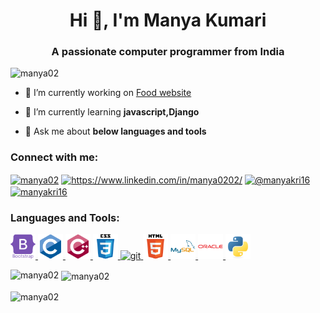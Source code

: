 <h1 align="center">Hi 👋, I'm Manya Kumari</h1>
<h3 align="center">A passionate computer programmer from India</h3>

<p align="left"> <img src="https://komarev.com/ghpvc/?username=manya02&label=Profile%20views&color=0e75b6&style=flat" alt="manya02" /> </p>

- 🔭 I’m currently working on [Food website](https://manya02.github.io/DodoFoodSite/)

- 🌱 I’m currently learning **javascript,Django**

- 💬 Ask me about **below languages and tools**

<h3 align="left">Connect with me:</h3>
<p align="left">
<a href="https://dev.to/manya02" target="blank"><img align="center" src="https://raw.githubusercontent.com/rahuldkjain/github-profile-readme-generator/master/src/images/icons/Social/devto.svg" alt="manya02" height="30" width="40" /></a>
<a href="https://linkedin.com/in/https://www.linkedin.com/in/manya0202/" target="blank"><img align="center" src="https://raw.githubusercontent.com/rahuldkjain/github-profile-readme-generator/master/src/images/icons/Social/linked-in-alt.svg" alt="https://www.linkedin.com/in/manya0202/" height="30" width="40" /></a>
<a href="https://www.hackerrank.com/@manyakri16" target="blank"><img align="center" src="https://raw.githubusercontent.com/rahuldkjain/github-profile-readme-generator/master/src/images/icons/Social/hackerrank.svg" alt="@manyakri16" height="30" width="40" /></a>
<a href="https://www.leetcode.com/manyakri16" target="blank"><img align="center" src="https://raw.githubusercontent.com/rahuldkjain/github-profile-readme-generator/master/src/images/icons/Social/leet-code.svg" alt="manyakri16" height="30" width="40" /></a>
</p>

<h3 align="left">Languages and Tools:</h3>
<p align="left"> <a href="https://getbootstrap.com" target="_blank" rel="noreferrer"> <img src="https://raw.githubusercontent.com/devicons/devicon/master/icons/bootstrap/bootstrap-plain-wordmark.svg" alt="bootstrap" width="40" height="40"/> </a> <a href="https://www.cprogramming.com/" target="_blank" rel="noreferrer"> <img src="https://raw.githubusercontent.com/devicons/devicon/master/icons/c/c-original.svg" alt="c" width="40" height="40"/> </a> <a href="https://www.w3schools.com/cpp/" target="_blank" rel="noreferrer"> <img src="https://raw.githubusercontent.com/devicons/devicon/master/icons/cplusplus/cplusplus-original.svg" alt="cplusplus" width="40" height="40"/> </a> <a href="https://www.w3schools.com/css/" target="_blank" rel="noreferrer"> <img src="https://raw.githubusercontent.com/devicons/devicon/master/icons/css3/css3-original-wordmark.svg" alt="css3" width="40" height="40"/> </a> <a href="https://git-scm.com/" target="_blank" rel="noreferrer"> <img src="https://www.vectorlogo.zone/logos/git-scm/git-scm-icon.svg" alt="git" width="40" height="40"/> </a> <a href="https://www.w3.org/html/" target="_blank" rel="noreferrer"> <img src="https://raw.githubusercontent.com/devicons/devicon/master/icons/html5/html5-original-wordmark.svg" alt="html5" width="40" height="40"/> </a> <a href="https://www.mysql.com/" target="_blank" rel="noreferrer"> <img src="https://raw.githubusercontent.com/devicons/devicon/master/icons/mysql/mysql-original-wordmark.svg" alt="mysql" width="40" height="40"/> </a> <a href="https://www.oracle.com/" target="_blank" rel="noreferrer"> <img src="https://raw.githubusercontent.com/devicons/devicon/master/icons/oracle/oracle-original.svg" alt="oracle" width="40" height="40"/> </a> <a href="https://www.python.org" target="_blank" rel="noreferrer"> <img src="https://raw.githubusercontent.com/devicons/devicon/master/icons/python/python-original.svg" alt="python" width="40" height="40"/> </a> </p>

<p><img align="left" src="https://github-readme-stats.vercel.app/api/top-langs?username=manya02&show_icons=true&locale=en&layout=compact" alt="manya02" /></p>

<p>&nbsp;<img align="center" src="https://github-readme-stats.vercel.app/api?username=manya02&show_icons=true&locale=en" alt="manya02" /></p>

<p><img align="center" src="https://github-readme-streak-stats.herokuapp.com/?user=manya02&" alt="manya02" /></p>
